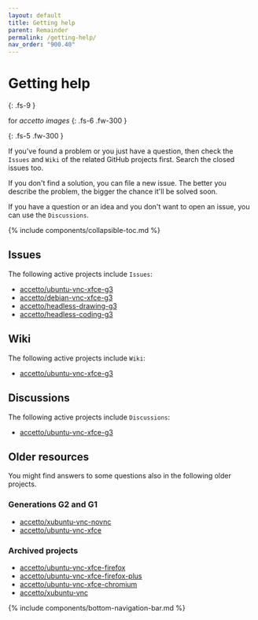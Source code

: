```yaml
---
layout: default
title: Getting help
parent: Remainder
permalink: /getting-help/
nav_order: "900.40"
---
```


# Getting help
{: .fs-9 }

for *accetto images*
{: .fs-6 .fw-300 }

{: .fs-5 .fw-300 }

If you've found a problem or you just have a question, then check the `Issues` and `Wiki` of the related GitHub projects first.
Search the closed issues too.

If you don't find a solution, you can file a new issue.
The better you describe the problem, the bigger the chance it'll be solved soon.

If you have a question or an idea and you don't want to open an issue, you can use the `Discussions`.

{% include components/collapsible-toc.md %}

## Issues

The following active projects include `Issues`:

- [accetto/ubuntu-vnc-xfce-g3][github-ubuntu-vnc-xfce-g3]
- [accetto/debian-vnc-xfce-g3][github-debian-vnc-xfce-g3]
- [accetto/headless-drawing-g3][github-headless-drawing-g3]
- [accetto/headless-coding-g3][github-headless-coding-g3]

## Wiki

The following active projects include `Wiki`:

- [accetto/ubuntu-vnc-xfce-g3][github-ubuntu-vnc-xfce-g3]

## Discussions

The following active projects include `Discussions`:

- [accetto/ubuntu-vnc-xfce-g3][github-ubuntu-vnc-xfce-g3]

## Older resources

You might find answers to some questions  also in the following older projects.

### Generations G2 and G1

- [accetto/xubuntu-vnc-novnc][github-xubuntu-vnc-novnc]
- [accetto/ubuntu-vnc-xfce][github-ubuntu-vnc-xfce]

### Archived projects

- [accetto/ubuntu-vnc-xfce-firefox][github-ubuntu-vnc-xfce-firefox]
- [accetto/ubuntu-vnc-xfce-firefox-plus][github-ubuntu-vnc-xfce-firefox-plus]
- [accetto/ubuntu-vnc-xfce-chromium][github-ubuntu-vnc-xfce-chromium]
- [accetto/xubuntu-vnc][github-xubuntu-vnc]

{% include components/bottom-navigation-bar.md %}

<!-- ---- -->

[this-goto-previous-page]: {{site.baseurl}}/repositories/
[this-goto-next-page]: {{site.baseurl}}/environments/

[github-ubuntu-vnc-xfce-g3]: https://github.com/accetto/ubuntu-vnc-xfce-g3
[github-debian-vnc-xfce-g3]: https://github.com/accetto/debian-vnc-xfce-g3
[github-headless-drawing-g3]: https://github.com/accetto/headless-drawing-g3
[github-headless-coding-g3]: https://github.com/accetto/headless-coding-g3

[github-xubuntu-vnc-novnc]: https://github.com/accetto/xubuntu-vnc-novnc
[github-ubuntu-vnc-xfce]: https://github.com/accetto/ubuntu-vnc-xfce
[github-ubuntu-vnc-xfce-firefox]: https://github.com/accetto/ubuntu-vnc-xfce-firefox
[github-ubuntu-vnc-xfce-firefox-plus]: https://github.com/accetto/ubuntu-vnc-xfce-firefox-plus
[github-ubuntu-vnc-xfce-chromium]: https://github.com/accetto/ubuntu-vnc-xfce-chromium
[github-xubuntu-vnc]: https://github.com/accetto/xubuntu-vnc
